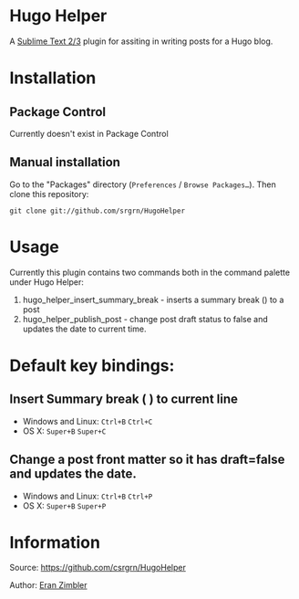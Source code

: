 # Hugo Helper 

A [Sublime Text 2/3](http://www.sublimetext.com/) plugin for assiting in writing posts for a Hugo blog.

# Installation

 ## Package Control

Currently doesn't exist in Package Control
<!--
Install [Package Control](http://wbond.net/sublime_packages/package_control). HugoHelper will show up in the package list. This is the recommended installation method.
-->
## Manual installation

Go to the "Packages" directory (`Preferences` / `Browse Packages…`). Then clone this repository:

    git clone git://github.com/srgrn/HugoHelper

# Usage

Currently this plugin contains two commands both in the command palette under Hugo Helper:

1. hugo_helper_insert_summary_break - inserts a summary break (<!--more-->) to a post 
1. hugo_helper_publish_post - change post draft status to false and updates the date to current time.

# Default key bindings:

## Insert Summary break ( <!--more-->) to current line

* Windows and Linux: `Ctrl+B` `Ctrl+C`
* OS X: `Super+B` `Super+C`

## Change a post front matter so it has draft=false and updates the date.

* Windows and Linux: `Ctrl+B` `Ctrl+P`
* OS X: `Super+B` `Super+P`

# Information

Source: https://github.com/csrgrn/HugoHelper

Author: [Eran Zimbler](https://github.com/srgrn/)